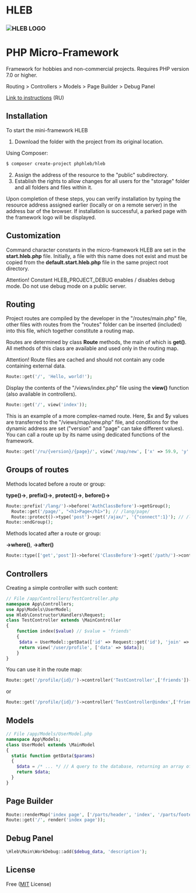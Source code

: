 # HLEB
### ![HLEB LOGO](https://phphleb.ru/logo.gif)
# PHP Micro-Framework

Framework for hobbies and non-commercial projects. Requires PHP version 7.0 or higher.

Routing > Controllers > Models > Page Builder > Debug Panel

[Link to instructions](https://phphleb.ru/ru/v1/) (RU)

Installation
-----------------------------------
To start the mini-framework HLEB 
1. Download the folder with the project from its original location.

Using Composer:
```html
$ composer create-project phphleb/hleb
```
2. Assign the address of the resource to the "public" subdirectory.
3. Establish the rights to allow changes for all users for the "storage" folder and all folders and files within it.

Upon completion of these steps, you can verify installation by typing the resource address assigned earlier (locally or on a remote server) in the address bar of the browser. If installation is successful, a parked page with the framework logo will be displayed.


Customization
-----------------------------------
Command character constants in the micro-framework HLEB are set in the **start.hleb.php** file. Initially, a file with this name does not exist and must be copied from the **default.start.hleb.php** file in the same project root directory.

Attention! Constant HLEB_PROJECT_DEBUG enables / disables debug mode. Do not use debug mode on a public server.


Routing
-----------------------------------
Project routes are compiled by the developer in the "/routes/main.php" file, other files with routes from the "routes" folder can be inserted (included) into this file, which together constitute a routing map.

Routes are determined by class **Route** methods, the main of which is **get()**. All methods of this class are available and used only in the routing map.

Attention! Route files are cached and should not contain any code containing external data.

```php
Route::get('/', 'Hello, world!');
```

Display the contents of the "/views/index.php" file using the **view()** function (also available in controllers).
```php
Route::get('/', view('index'));
```

This is an example of a more complex-named route. Here, $x and $y values are transferred to the "/views/map/new.php" file, and conditions for the dynamic address are set ("version" and "page" can take different values). You can call a route up by its name using dedicated functions of the framework.
```php
Route::get('/ru/{version}/{page}/', view('/map/new', ['x' => 59.9, 'y' => 30.3]))->where(['version' => '[a-z0-9]+', 'page' => '[a-z]+'])->name('RouteName');

```

Groups of routes
-----------------------------------

Methods located before a route or group:

**type()->**, **prefix()->**, **protect()->**, **before()->**

```php
Route::prefix('/lang/')->before('AuthClassBefore')->getGroup();
  Route::get('/page/', "<h1>Page</h1>"); // /lang/page/
  Route::protect()->type('post')->get('/ajax/', '{"connect":1}'); // /lang/ajax/
Route::endGroup();
```
Methods located after a route or group:

**->where()**, **->after()**

```php
Route::type(['get','post'])->before('ClassBefore')->get('/path/')->controller('ClassController')->after('ClassAfter');

```

Controllers
-----------------------------------
Creating a simple controller with such content:
```php
// File /app/Controllers/TestController.php
namespace App\Controllers;
use App\Models\UserModel;
use Hleb\Constructor\Handlers\Request;
class TestController extends \MainController
{
    function index($value) // $value = 'friends'
    {
     $data = UserModel::getData(['id' => Request::get('id'), 'join' => $value]);
     return view('/user/profile', ['data' => $data]);
    }
}
```
You can use it in the route map:

```php
Route::get('/profile/{id}/')->controller('TestController',['friends'])->where(['id' => '[0-9]+']);
```  
or

```php
Route::get('/profile/{id}/')->controller('TestController@index',['friends'])->where(['id' => '[0-9]+']);
``` 


Models
-----------------------------------
 ```php
// File /app/Models/UserModel.php
namespace App\Models;
class UserModel extends \MainModel
{
   static function getData($params)
   {
     $data = /* ... */ // A query to the database, returning an array of user data.
     return $data;
   }
}
```

Page Builder
-----------------------------------
```php
Route::renderMap('index page', ['/parts/header', 'index', '/parts/footer']);
Route::get('/', render('index page'));
```

Debug Panel
-----------------------------------
```php
\Hleb\Main\WorkDebug::add($debug_data, 'description');
```

License
-----------------------------------
Free ([MIT](https://github.com/phphleb/hleb/blob/master/LICENSE) License) 



